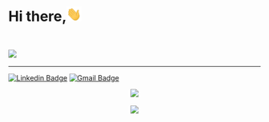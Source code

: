 <!-- ### Hi there 👋 -->


<h1> Hi there,<img src="https://raw.githubusercontent.com/ABSphreak/ABSphreak/master/gifs/Hi.gif" width="30px"> </h2>
<br>
 
<!-- - 🌱 I’m currently learning [Ruby](https://www.ruby-lang.org/) & [Rails](https://rubyonrails.org/) -->
<!-- <img src="https://waifu.now.sh/sfw/happy"> -->
![](https://waifu.now.sh/sfw/happy)



<!-- I am a 4th year student of computer science and engineering who is interested in machine learning and AI.
Most of the projects that I have worked on or working on can be found here. If you want to contribute to any of the projects or collaborate on any project, feel free to reach out to me! -->
<hr>

<!-- - 📫 Reach me through:  -->
[![Linkedin Badge](https://img.shields.io/badge/LinkedIn-0077B5?style=for-the-badge&logo=linkedin&logoColor=white&&link=https://www.linkedin.com/in/amninder-singh-7a918b212//)](https://www.linkedin.com/in/komalbhardwaj434/)
[![Gmail Badge](https://img.shields.io/badge/Gmail-D14836?style=for-the-badge&logo=gmail&logoColor=white&link=mailto:amnindersingh58611@gmail.com)](mailto:komal.1801277@gmail.com)

<p align="center">
 <img src="https://github-readme-stats.vercel.app/api?username=komal123467&show_icons=true&title_color=4E1C94&icon_color=4E1C94&text_color=0F0321&bg_color=FFFFFF" /> 
 

</p>
<p align="center">  <img src="https://komarev.com/ghpvc/?username=komal123467"  /> </p> 
 
